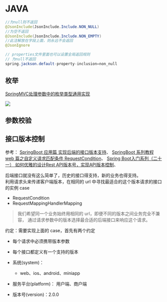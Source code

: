 # JAVA

```java
//为null则不返回
@JsonInclude(JsonInclude.Include.NON_NULL)
//为空不返回
@JsonInclude(JsonInclude.Include.NON_EMPTY)  
//此注解放在字段上面，则永远不会返回
@JsonIgnore

// properties文件里面也可以设置全局返回规则
// 为null不返回
spring.jackson.default-property-inclusion=non_null
```

## 枚举

[SpringMVC处理参数中的枚举类型通用实现](https://www.cnblogs.com/caizhiqin/p/10000649.html?ivk_sa=1024320u)

![](https://sparkclick-1256587996.cos.ap-chengdu.myqcloud.com/Test/WX20240205-022728.png)

## 参数校验

## 接口版本控制

参考： 
[SpringBoot 应用篇 实现后端的接口版本支持](https://zhuanlan.zhihu.com/p/100121520)、
[SpringBoot 系列教程 web 篇之自定义请求匹配条件 RequestCondition](https://mp.weixin.qq.com/s/8kEODHv5SpxUKbjX2c_ZPg)、
[Spring Boot入门系列（二十一） 如何优雅的设计Rest API版本号，实现API版本控制](https://cloud.tencent.com/developer/article/1739303)、

后端接口就没有这么简单了，历史的接口得支持，新的业务也得支持。\
利用请求头来传递客户端版本，在相同的 url 中寻找最适合的这个版本请求的接口的实例 case

- RequestCondition
- RequestMappingHandlerMapping

> 我们希望同一个业务始终用相同的 url，即便不同的版本之间业务完全不兼容，
> 通过请求参数中的版本选择最合适的后端接口来响应这个请求。

约定：需要实现上面的 case，首先有两个约定

- 每个请求中必须携带版本参数
- 每个接口都定义有一个支持的版本

- 系统(system)： 
	- web、ios、android、miniapp
- 服务平台(platform)： 用户端、商户端
- 版本号(version)：2.0.0









